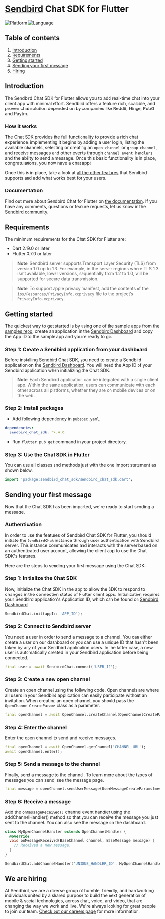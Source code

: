 # [Sendbird](https://sendbird.com) Chat SDK for Flutter

[![Platform](https://img.shields.io/badge/platform-flutter-blue)](https://flutter.dev/)
[![Language](https://img.shields.io/badge/language-dart-blue)](https://dart.dev/)

## Table of contents

1. [Introduction](#introduction)
2. [Requirements](#requirements)
3. [Getting started](#getting-started)
4. [Sending your first message](#sending-your-first-message)
5. [Hiring](#we-are-hiring)

## Introduction

The Sendbird Chat SDK for Flutter allows you to add real-time chat into your client app with minimal effort. Sendbird offers a feature rich, scalable, and proven chat solution depended on by companies like Reddit, Hinge, PubG and Paytm.

### How it works

The Chat SDK provides the full functionality to provide a rich chat experience, implementing it begins by adding a user login, listing the available channels, selecting or creating an `open channel` or `group channel`, and receive messages and other events through `channel event handlers` and the ability to send a message. Once this basic functionality is in place, congratulations, you now have a chat app!

Once this is in place, take a look at [all the other features](https://sendbird.com/products/chat-messaging/features) that Sendbird supports and add what works best for your users.

### Documentation

Find out more about Sendbird Chat for Flutter on [the documentation](https://st.sendbird.com/docs/chat/v4/flutter/overview). If you have any comments, questions or feature requests, let us know in the [Sendbird community](https://community.sendbird.com).

## Requirements

The minimum requirements for the Chat SDK for Flutter are:
- Dart 2.19.0 or later
- Flutter 3.7.0 or later

> **Note**: Sendbird server supports Transport Layer Security (TLS) from version 1.0 up to 1.3. For example, in the server regions where TLS 1.3 isn’t available, lower versions, sequentially from 1.2 to 1.0, will be supported for secure data transmission.

> **Note**: To support apple privacy manifest, add the contents of the `ios/Resources/PrivacyInfo.xcprivacy` file to the project’s `PrivacyInfo.xcprivacy`.

## Getting started

The quickest way to get started is by using one of the sample apps from the [samples repo](https://github.com/sendbird/sendbird-chat-sample-flutter), create an application in the [Sendbird Dashboard](https://dashboard.sendbird.com) and copy the App ID to the sample app and you’re ready to go.

### Step 1: Create a Sendbird application from your dashboard

Before installing Sendbird Chat SDK, you need to create a Sendbird application on the [Sendbird Dashboard](https://dashboard.sendbird.com). You will need the App ID of your Sendbird application when initializing the Chat SDK.

> **Note**: Each Sendbird application can be integrated with a single client app. Within the same application, users can communicate with each other across all platforms, whether they are on mobile devices or on the web.

### Step 2: Install packages
- Add following dependency in `pubspec.yaml`.

```yaml
dependencies:
  sendbird_chat_sdk: ^4.4.0
```

- Run `flutter pub get` command in your project directory.

### Step 3: Use the Chat SDK in Flutter

You can use all classes and methods just with the one import statement as shown below.

```dart
import 'package:sendbird_chat_sdk/sendbird_chat_sdk.dart';
```

## Sending your first message

Now that the Chat SDK has been imported, we're ready to start sending a message.

### Authentication

In order to use the features of Sendbird Chat SDK for Flutter, you should initiate the `SendbirdChat` instance through user authentication with Sendbird server. This instance communicates and interacts with the server based on an authenticated user account, allowing the client app to use the Chat SDK's features.

Here are the steps to sending your first message using the Chat SDK:

### Step 1: Initialize the Chat SDK

Now, initialize the Chat SDK in the app to allow the SDK to respond to changes in the connection status of Flutter client apps. Initialization requires your Sendbird application's Application ID, which can be found on [Sendbird Dashboard](https://dashboard.sendbird.com).

```dart
SendbirdChat.init(appId: 'APP_ID');
```

### Step 2: Connect to Sendbird server

You need a user in order to send a message to a channel. You can either create a user on our dashboard or you can use a unique ID that hasn't been taken by any of your Sendbird application users. In the latter case, a new user is automatically created in your Sendbird application before being connected.

```dart
final user = await SendbirdChat.connect('USER_ID');
```

### Step 3: Create a new open channel

Create an open channel using the following code. Open channels are where all users in your Sendbird application can easily participate without an invitation. When creating an open channel, you should pass the `OpenChannelCreateParams` class as a parameter.

```dart
final openChannel = await OpenChannel.createChannel(OpenChannelCreateParams());
```

### Step 4: Enter the channel

Enter the open channel to send and receive messages.

```dart
final openChannel = await OpenChannel.getChannel('CHANNEL_URL');
await openChannel.enter();
```

### Step 5: Send a message to the channel

Finally, send a message to the channel. To learn more about the types of messages you can send, see the message page.

```dart
final message = openChannel.sendUserMessage(UserMessageCreateParams(message: 'MESSAGE'));
```

### Step 6: Receive a message

Add the `onMessageReceived()` channel event handler using the addChannelHandler() method so that you can receive the message you just sent to the channel. You can also see the message on the dashboard.

```dart
class MyOpenChannelHandler extends OpenChannelHandler {
  @override
  void onMessageReceived(BaseChannel channel, BaseMessage message) {
    // Received a new message.
  }
}

SendbirdChat.addChannelHandler('UNIQUE_HANDLER_ID', MyOpenChannelHandler());
```

## We are hiring

At Sendbird, we are a diverse group of humble, friendly, and hardworking individuals united by a shared purpose to build the next generation of mobile & social technologies, across chat, voice, and video, that are changing the way we work and live. We're always looking for great people to join our team. [Check out our careers page](https://sendbird.com/careers) for more information.